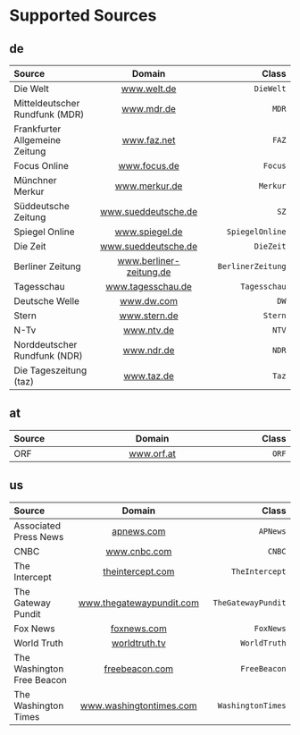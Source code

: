 # Supported Sources
<style>
    .source {
        text-align: center;
    }
    .source td {
        width: calc(1080px/3);
    }
    .source tr > *:first-of-type {
        text-align: left;
    }
    .source tr > *:last-of-type {
        text-align: right;
    }
</style>
## de
<table class="source de">
	<thread>
		<tr>
			<th>Source</th>
			<th>Domain</th>
			<th>Class</th>
		</tr>
	</thread>
	<tbody>
		<tr>
			<td>Die Welt</td>
			<td>
				<a href="https://www.welt.de/">
					<span>www.welt.de</span>
				</a>
			</td>
			<td><code>DieWelt</code></td>
		</tr>
		<tr>
			<td>Mitteldeutscher Rundfunk (MDR)</td>
			<td>
				<a href="https://www.mdr.de/">
					<span>www.mdr.de</span>
				</a>
			</td>
			<td><code>MDR</code></td>
		</tr>
		<tr>
			<td>Frankfurter Allgemeine Zeitung</td>
			<td>
				<a href="https://www.faz.net/">
					<span>www.faz.net</span>
				</a>
			</td>
			<td><code>FAZ</code></td>
		</tr>
		<tr>
			<td>Focus Online</td>
			<td>
				<a href="https://www.focus.de/">
					<span>www.focus.de</span>
				</a>
			</td>
			<td><code>Focus</code></td>
		</tr>
		<tr>
			<td>Münchner Merkur</td>
			<td>
				<a href="https://www.merkur.de/">
					<span>www.merkur.de</span>
				</a>
			</td>
			<td><code>Merkur</code></td>
		</tr>
		<tr>
			<td>Süddeutsche Zeitung</td>
			<td>
				<a href="https://www.sueddeutsche.de/">
					<span>www.sueddeutsche.de</span>
				</a>
			</td>
			<td><code>SZ</code></td>
		</tr>
		<tr>
			<td>Spiegel Online</td>
			<td>
				<a href="https://www.spiegel.de/">
					<span>www.spiegel.de</span>
				</a>
			</td>
			<td><code>SpiegelOnline</code></td>
		</tr>
		<tr>
			<td>Die Zeit</td>
			<td>
				<a href="https://www.sueddeutsche.de/">
					<span>www.sueddeutsche.de</span>
				</a>
			</td>
			<td><code>DieZeit</code></td>
		</tr>
		<tr>
			<td>Berliner Zeitung</td>
			<td>
				<a href="https://www.berliner-zeitung.de/">
					<span>www.berliner-zeitung.de</span>
				</a>
			</td>
			<td><code>BerlinerZeitung</code></td>
		</tr>
		<tr>
			<td>Tagesschau</td>
			<td>
				<a href="https://www.tagesschau.de/">
					<span>www.tagesschau.de</span>
				</a>
			</td>
			<td><code>Tagesschau</code></td>
		</tr>
		<tr>
			<td>Deutsche Welle</td>
			<td>
				<a href="https://www.dw.com/">
					<span>www.dw.com</span>
				</a>
			</td>
			<td><code>DW</code></td>
		</tr>
		<tr>
			<td>Stern</td>
			<td>
				<a href="https://www.stern.de/">
					<span>www.stern.de</span>
				</a>
			</td>
			<td><code>Stern</code></td>
		</tr>
		<tr>
			<td>N-Tv</td>
			<td>
				<a href="https://www.ntv.de/">
					<span>www.ntv.de</span>
				</a>
			</td>
			<td><code>NTV</code></td>
		</tr>
		<tr>
			<td>Norddeutscher Rundfunk (NDR)</td>
			<td>
				<a href="https://www.ndr.de/">
					<span>www.ndr.de</span>
				</a>
			</td>
			<td><code>NDR</code></td>
		</tr>
		<tr>
			<td>Die Tageszeitung (taz)</td>
			<td>
				<a href="https://www.taz.de/">
					<span>www.taz.de</span>
				</a>
			</td>
			<td><code>Taz</code></td>
		</tr>
	</tbody>
</table>

## at
<table class="source at">
	<thread>
		<tr>
			<th>Source</th>
			<th>Domain</th>
			<th>Class</th>
		</tr>
	</thread>
	<tbody>
		<tr>
			<td>ORF</td>
			<td>
				<a href="https://www.orf.at">
					<span>www.orf.at</span>
				</a>
			</td>
			<td><code>ORF</code></td>
		</tr>
	</tbody>
</table>

## us
<table class="source us">
	<thread>
		<tr>
			<th>Source</th>
			<th>Domain</th>
			<th>Class</th>
		</tr>
	</thread>
	<tbody>
		<tr>
			<td>Associated Press News</td>
			<td>
				<a href="https://apnews.com/">
					<span>apnews.com</span>
				</a>
			</td>
			<td><code>APNews</code></td>
		</tr>
		<tr>
			<td>CNBC</td>
			<td>
				<a href="https://www.cnbc.com/">
					<span>www.cnbc.com</span>
				</a>
			</td>
			<td><code>CNBC</code></td>
		</tr>
		<tr>
			<td>The Intercept</td>
			<td>
				<a href="https://theintercept.com/">
					<span>theintercept.com</span>
				</a>
			</td>
			<td><code>TheIntercept</code></td>
		</tr>
		<tr>
			<td>The Gateway Pundit</td>
			<td>
				<a href="https://www.thegatewaypundit.com/">
					<span>www.thegatewaypundit.com</span>
				</a>
			</td>
			<td><code>TheGatewayPundit</code></td>
		</tr>
		<tr>
			<td>Fox News</td>
			<td>
				<a href="https://foxnews.com/">
					<span>foxnews.com</span>
				</a>
			</td>
			<td><code>FoxNews</code></td>
		</tr>
		<tr>
			<td>World Truth</td>
			<td>
				<a href="https://worldtruth.tv/">
					<span>worldtruth.tv</span>
				</a>
			</td>
			<td><code>WorldTruth</code></td>
		</tr>
		<tr>
			<td>The Washington Free Beacon</td>
			<td>
				<a href="https://freebeacon.com/">
					<span>freebeacon.com</span>
				</a>
			</td>
			<td><code>FreeBeacon</code></td>
		</tr>
		<tr>
			<td>The Washington Times</td>
			<td>
				<a href="https://www.washingtontimes.com/">
					<span>www.washingtontimes.com</span>
				</a>
			</td>
			<td><code>WashingtonTimes</code></td>
		</tr>
	</tbody>
</table>
